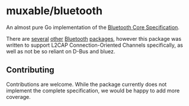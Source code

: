 # muxable/bluetooth

An almost pure Go implementation of the [Bluetooth Core Specification](https://www.bluetooth.com/specifications/specs/core-specification-5-3/).

There are [several](https://github.com/go-ble/ble) [other](https://github.com/currantlabs/ble) [Bluetooth](https://github.com/paypal/gatt) [packages](https://github.com/muka/go-bluetooth),
however this package was written to support L2CAP Connection-Oriented Channels specifically, as well as not be so reliant on D-Bus and bluez.

## Contributing

Contributions are welcome. While the package currently does not implement the complete specification, we would be happy to add more coverage.